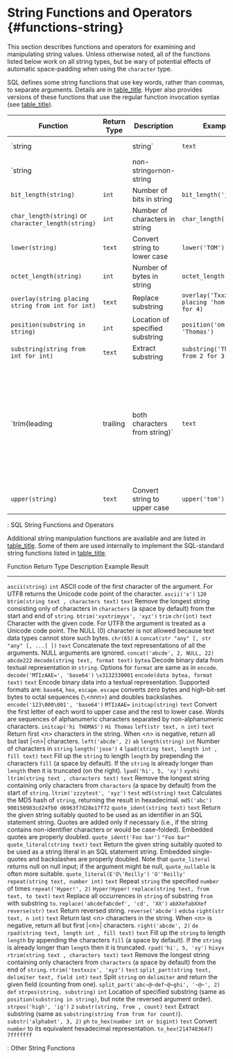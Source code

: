 # String Functions and Operators {#functions-string}

This section describes functions and operators for examining and
manipulating string values. Unless otherwise noted, all of the functions
listed below work on all string types, but be wary of potential effects
of automatic space-padding when using the `character` type.

SQL defines some string functions that use key words, rather than
commas, to separate arguments. Details are in
[table_title](#functions-string-sql). Hyper also provides versions of
these functions that use the regular function invocation syntax (see
[table_title](#functions-string-other)).

  Function                                                  |Return Type  |Description                                                                                                                                                        |Example                                          |Result
  ----------------------------------------------------------|-------------|-------------------------------------------------------------------------------------------------------------------------------------------------------------------|-------------------------------------------------|-------------
  `string || string`                                        |`text`       |String concatenation                                                                                                                                               |`'Hy' || 'per'`                                  |`Hyper`
  `string || non-string` or `non-string || string`          |`text`       |String concatenation with one non-string input                                                                                                                     |`'Value: ' || 42`                                |`Value: 42`
  `bit_length(string)`                                      |`int`        |Number of bits in string                                                                                                                                           |`bit_length('jose')`                             |`32`
  `char_length(string)` or `character_length(string)`       |`int`        |Number of characters in string                                                                                                                                     |`char_length('jose')`                            |`4`
  `lower(string)`                                           |`text`       |Convert string to lower case                                                                                                                                       |`lower('TOM')`                                   |`tom`
  `octet_length(string)`                                    |`int`        |Number of bytes in string                                                                                                                                          |`octet_length('jose')`                           |`4`
  `overlay(string placing string from int for int)`         |`text`       |Replace substring                                                                                                                                                  |`overlay('Txxxxas' placing 'hom' from 2 for 4)`  |`Thomas`
  `position(substring in string)`                           |`int`        |Location of specified substring                                                                                                                                    |`position('om' in 'Thomas')`                     |`3`
  `substring(string from int for int)`                      |`text`       |Extract substring                                                                                                                                                  |`substring('Thomas' from 2 for 3)`               |`hom`
  `trim(leading | trailing | both characters from string)`  |`text`       |Remove the longest string containing only characters from `characters` (a space by default) from the start, end, or both ends (`both` is the default) of `string`  |`trim(both 'xyz' from 'yxTomxx')`                |`Tom`
  `upper(string)`                                           |`text`       |Convert string to upper case                                                                                                                                       |`upper('tom')`                                   |`TOM`

  : SQL String Functions and Operators

Additional string manipulation functions are available and are listed in
[table_title](#functions-string-other). Some of them are used internally
to implement the SQL-standard string functions listed in
[table_title](#functions-string-sql).

  Function                                               Return Type   Description                                                                                                                                                                                                                                                                                     Example                                     Result
  ------------------------------------------------------ ------------- ----------------------------------------------------------------------------------------------------------------------------------------------------------------------------------------------------------------------------------------------------------------------------------------------- ------------------------------------------- -------------------------------------
  `ascii(string)`                                        `int`         ASCII code of the first character of the argument. For UTF8 returns the Unicode code point of the character.                                                                                                                                                                                    `ascii('x')`                                `120`
  `btrim(string text , characters text)`                 `text`        Remove the longest string consisting only of characters in `characters` (a space by default) from the start and end of `string`.                                                                                                                                                                `btrim('xyxtrimyyx', 'xyz')`                `trim`
  `chr(int)`                                             `text`        Character with the given code. For UTF8 the argument is treated as a Unicode code point. The NULL (0) character is not allowed because text data types cannot store such bytes.                                                                                                                 `chr(65)`                                   `A`
  `concat(str "any" [, str "any" [, ...] ])`             `text`        Concatenate the text representations of all the arguments. NULL arguments are ignored.                                                                                                                                                                                                          `concat('abcde', 2, NULL, 22)`              `abcde222`
  `decode(string text, format text)`                     `bytea`       Decode binary data from textual representation in `string`. Options for `format` are same as in `encode`.                                                                                                                                                                                       `decode('MTIzAAE=', 'base64')`              `\x3132330001`
  `encode(data bytea, format text)`                      `text`        Encode binary data into a textual representation. Supported formats are: `base64`, `hex`, `escape`. `escape` converts zero bytes and high-bit-set bytes to octal sequences (`\`\<nnn\>) and doubles backslashes.                                                                                `encode('123\000\001', 'base64')`           `MTIzAAE=`
  `initcap(string)`                                      `text`        Convert the first letter of each word to upper case and the rest to lower case. Words are sequences of alphanumeric characters separated by non-alphanumeric characters.                                                                                                                        `initcap('hi THOMAS')`                      `Hi Thomas`
  `left(str text, n int)`                                `text`        Return first \<n\> characters in the string. When \<n\> is negative, return all but last \|\<n\>\| characters.                                                                                                                                                                                  `left('abcde', 2)`                          `ab`
  `length(string)`                                       `int`         Number of characters in `string`                                                                                                                                                                                                                                                                `length('jose')`                            `4`
  `lpad(string text, length int , fill text)`            `text`        Fill up the `string` to length `length` by prepending the characters `fill` (a space by default). If the `string` is already longer than `length` then it is truncated (on the right).                                                                                                          `lpad('hi', 5, 'xy')`                       `xyxhi`
  `ltrim(string text , characters text)`                 `text`        Remove the longest string containing only characters from `characters` (a space by default) from the start of `string`.                                                                                                                                                                         `ltrim('zzzytest', 'xyz')`                  `test`
  `md5(string)`                                          `text`        Calculates the MD5 hash of `string`, returning the result in hexadecimal.                                                                                                                                                                                                                       `md5('abc')`                                `900150983cd24fb0 d6963f7d28e17f72`
  `quote_ident(string text)`                             `text`        Return the given string suitably quoted to be used as an identifier in an SQL statement string. Quotes are added only if necessary (i.e., if the string contains non-identifier characters or would be case-folded). Embedded quotes are properly doubled.                                      `quote_ident('Foo bar')`                    `"Foo bar"`
  `quote_literal(string text)`                           `text`        Return the given string suitably quoted to be used as a string literal in an SQL statement string. Embedded single-quotes and backslashes are properly doubled. Note that `quote_literal` returns null on null input; if the argument might be null, `quote_nullable` is often more suitable.   `quote_literal(E'O\'Reilly')`               `'O''Reilly'`
  `repeat(string text, number int)`                      `text`        Repeat `string` the specified `number` of times                                                                                                                                                                                                                                                 `repeat('Hyper!', 2)`                       `Hyper!Hyper!`
  `replace(string text, from text, to text)`             `text`        Replace all occurrences in `string` of substring `from` with substring `to`.                                                                                                                                                                                                                    `replace('abcdefabcdef', 'cd', 'XX')`       `abXXefabXXef`
  `reverse(str)`                                         `text`        Return reversed string.                                                                                                                                                                                                                                                                         `reverse('abcde')`                          `edcba`
  `right(str text, n int)`                               `text`        Return last \<n\> characters in the string. When \<n\> is negative, return all but first \|\<n\>\| characters.                                                                                                                                                                                  `right('abcde', 2)`                         `de`
  `rpad(string text, length int , fill text)`            `text`        Fill up the `string` to length `length` by appending the characters `fill` (a space by default). If the `string` is already longer than `length` then it is truncated.                                                                                                                          `rpad('hi', 5, 'xy')`                       `hixyx`
  `rtrim(string text , characters text)`                 `text`        Remove the longest string containing only characters from `characters` (a space by default) from the end of `string`.                                                                                                                                                                           `rtrim('testxxzx', 'xyz')`                  `test`
  `split_part(string text, delimiter text, field int)`   `text`        Split `string` on `delimiter` and return the given field (counting from one).                                                                                                                                                                                                                   `split_part('abc~@~def~@~ghi', '~@~', 2)`   `def`
  `strpos(string, substring)`                            `int`         Location of specified substring (same as `position(substring in string)`, but note the reversed argument order).                                                                                                                                                                                `strpos('high', 'ig')`                      `2`
  `substr(string, from , count)`                         `text`        Extract substring (same as `substring(string from from for count)`).                                                                                                                                                                                                                            `substr('alphabet', 3, 2)`                  `ph`
  `to_hex(number int or bigint)`                         `text`        Convert `number` to its equivalent hexadecimal representation.                                                                                                                                                                                                                                  `to_hex(2147483647)`                        `7fffffff`

  : Other String Functions
